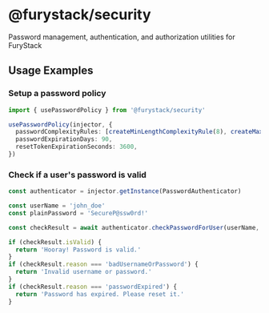 # @furystack/security

Password management, authentication, and authorization utilities for FuryStack

## Usage Examples

### Setup a password policy

```ts
import { usePasswordPolicy } from '@furystack/security'

usePasswordPolicy(injector, {
  passwordComplexityRules: [createMinLengthComplexityRule(8), createMaxLengthComplexityRule(64)],
  passwordExpirationDays: 90,
  resetTokenExpirationSeconds: 3600,
})
```

### Check if a user's password is valid

```ts
const authenticator = injector.getInstance(PasswordAuthenticator)

const userName = 'john_doe'
const plainPassword = 'SecureP@ssw0rd!'

const checkResult = await authenticator.checkPasswordForUser(userName, plainPassword)

if (checkResult.isValid) {
  return 'Hooray! Password is valid.'
}
if (checkResult.reason === 'badUsernameOrPassword') {
  return 'Invalid username or password.'
}
if (checkResult.reason === 'passwordExpired') {
  return 'Password has expired. Please reset it.'
}
```
